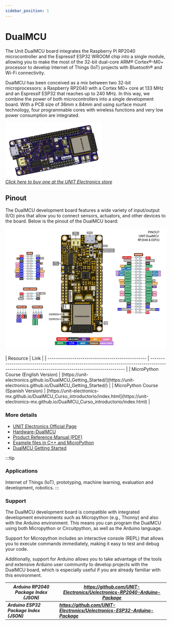 ```yaml
---
sidebar_position: 1
---
```


# DualMCU

The Unit DualMCU board integrates the Raspberry Pi RP2040 microcontroller and the Espressif ESP32 WROOM chip into a single module, allowing you to make the most of the 32-bit dual-core ARM® Cortex®-M0+ processor to develop Internet of Things (IoT) projects with Bluetooth® and Wi-Fi connectivity.

DualMCU has been conceived as a mix between two 32-bit microprocessors: a Raspberry RP2040 with a Cortex M0+ core at 133 MHz and an Espressif ESP32 that reaches up to 240 MHz. In this way, we combine the power of both microcontrollers into a single development board. With a PCB size of 36mm x 84mm and using surface mount technology, four programmable cores with wireless functions and very low power consumption are integrated.

<div style={{ textAlign: "center" }}>
<a href="https://uelectronics.com/producto/unit-dualmcu-esp32-rp2040-tarjeta-de-desarrollo/">
  <img src="https://raw.githubusercontent.com/UNIT-Electronics/DualMCU/refs/heads/main/Docs/DUALMCU_TOP_3D.png" width="300px" />
  <br/>
  <em>Click here to buy one at the UNIT Electronics store</em>
</a>
</div>


## Pinout

The DualMCU development board features a wide variety of input/output (I/O) pins that allow you to connect sensors, actuators, and other devices to the board. Below is the pinout of the DualMCU board:

<div style={{ textAlign: "center" }}>
  <img src="https://raw.githubusercontent.com/UNIT-Electronics/DualMCU/refs/heads/main/Hardware/Resources/EU0002-DUALMCU%20V3.1.2.jpg" width="1200px" />
</div>

<br/>
<div style={{ textAlign: "center" }}>
  | Resource                                         | Link                                                                                                                                         |
  | ------------------------------------------------ | ----------------------------------------------------------------------------------------------------------------------------------------------- |
  | MicroPython Course (English Version)             | [https://unit-electronics.github.io/DualMCU_Getting_Started/](https://unit-electronics.github.io/DualMCU_Getting_Started/)                      |
  | MicroPython Course (Spanish Version)             | [https://unit-electronics-mx.github.io/DualMCU_Curso_introductorio/index.html](https://unit-electronics-mx.github.io/DualMCU_Curso_introductorio/index.html)             |

</div>

### More details

- [UNIT Electronics Official Page](https://uelectronics.com/)
- [Hardware-DualMCU](https://github.com/UNIT-Electronics/DualMCU/tree/main/Hardware)
- [Product Reference Manual (PDF)](https://github.com/UNIT-Electronics/DualMCU/blob/main/DualMCU(Product%20Reference%20Manual).pdf)
- [Example files in C++ and MicroPython](https://github.com/UNIT-Electronics/DualMCU/tree/main/Examples)
- [DualMCU Getting Started](https://github.com/UNIT-Electronics/DualMCU_Getting_Started)


:::tip
### Applications

Internet of Things (IoT), prototyping, machine learning, evaluation and development, robotics.
:::

### Support

The DualMCU development board is compatible with integrated development environments such as Micropython (e.g., Thonny) and also with the Arduino environment. This means you can program the DualMCU using both Micropython or Circuitpython, as well as the Arduino language.

Support for Micropython includes an interactive console (REPL) that allows you to execute commands immediately, making it easy to test and debug your code.

Additionally, support for Arduino allows you to take advantage of the tools and extensive Arduino user community to develop projects with the DualMCU board, which is especially useful if you are already familiar with this environment.

|***Arduino RP2040 Package Index (JSON)***|***https://github.com/UNIT-Electronics/Uelectronics-RP2040-Arduino-Package***|
|-----------------------------------------|-------------------------------------------------------------------------------|
|***Arduino ESP32 Package Index (JSON)*** |***https://github.com/UNIT-Electronics/Uelectronics-ESP32-Arduino-Package***  |

